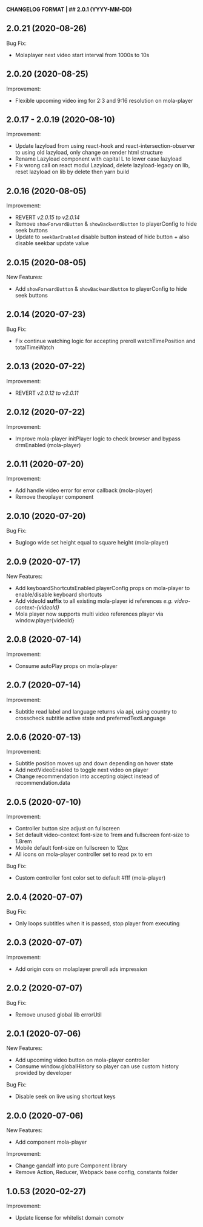 **CHANGELOG FORMAT | ## 2.0.1 (YYYY-MM-DD)**
## 2.0.21 (2020-08-26)
Bug Fix:
  - Molaplayer next video start interval from 1000s to 10s

## 2.0.20 (2020-08-25)
Improvement:
  - Flexible upcoming video img for 2:3 and 9:16 resolution on mola-player

## 2.0.17 - 2.0.19 (2020-08-10)
Improvement:
  - Update lazyload from using react-hook and react-intersection-observer to using old lazyload, only change on render html structure
  - Rename Lazyload component with capital L to lower case lazyload
  - Fix wrong call on react modul Lazyload, delete lazyload-legacy on lib, reset lazyload on lib by delete then yarn build

## 2.0.16 (2020-08-05)
Improvement:
  - REVERT *v2.0.15 to v2.0.14*
  - Remove `showForwardButton` & `showBackwardButton` to playerConfig to hide seek buttons
  - Update to `seekBarEnabled` disable button instead of hide button + also disable seekbar update value

## 2.0.15 (2020-08-05)
New Features:
  - Add `showForwardButton` & `showBackwardButton` to playerConfig to hide seek buttons

## 2.0.14 (2020-07-23)
Bug Fix:
  - Fix continue watching logic for accepting preroll watchTimePosition and totalTimeWatch

## 2.0.13 (2020-07-22)
Improvement:
  - REVERT *v2.0.12 to v2.0.11*

## 2.0.12 (2020-07-22)
Improvement:
  - Improve mola-player initPlayer logic to check browser and bypass drmEnabled (mola-player)

## 2.0.11 (2020-07-20)
Improvement:
  - Add handle video error for error callback (mola-player)
  - Remove theoplayer component

## 2.0.10 (2020-07-20)
Bug Fix:
  - Buglogo wide set height equal to square height (mola-player)

## 2.0.9 (2020-07-17)
New Features:
  - Add keyboardShortcutsEnabled playerConfig props on mola-player to enable/disable keyboard shortcuts
  - Add videoId **suffix** to all existing mola-player id references *e.g. video-context-{videoId}*
  - Mola player now supports multi video references player via window.player{videoId}

## 2.0.8 (2020-07-14)
Improvement:
  - Consume autoPlay props on mola-player

## 2.0.7 (2020-07-14)
Improvement:
  - Subtitle read label and language returns via api, using country to crosscheck subtitle active state and preferredTextLanguage

## 2.0.6 (2020-07-13)
Improvement:
  - Subtitle position moves up and down depending on hover state
  - Add nextVideoEnabled to toggle next video on player
  - Change recommendation into accepting object instead of recommendation.data

## 2.0.5 (2020-07-10)
Improvement:
  - Controller button size adjust on fullscreen
  - Set default video-context font-size to 1rem and fullscreen font-size to 1.8rem
  - Mobile default font-size on fullscreen to 12px
  - All icons on mola-player controller set to read px to em

Bug Fix:
  - Custom controller font color set to default #fff (mola-player)

## 2.0.4 (2020-07-07)
Bug Fix:
  - Only loops subtitles when it is passed, stop player from executing

## 2.0.3 (2020-07-07)
Improvement:
  - Add origin cors on molaplayer preroll ads impression

## 2.0.2 (2020-07-07)
Bug Fix:
  - Remove unused global lib errorUtil

## 2.0.1 (2020-07-06)
New Features:
  - Add upcoming video button on mola-player controller
  - Consume window.globalHistory so player can use custom history provided by developer

Bug Fix:
  - Disable seek on live using shortcut keys

## 2.0.0 (2020-07-06)
New Features:
  - Add component mola-player

Improvement:
  - Change gandalf into pure Component library
  - Remove Action, Reducer, Webpack base config, constants folder

## 1.0.53 (2020-02-27)
Improvement:
  - Update license for whitelist domain comotv